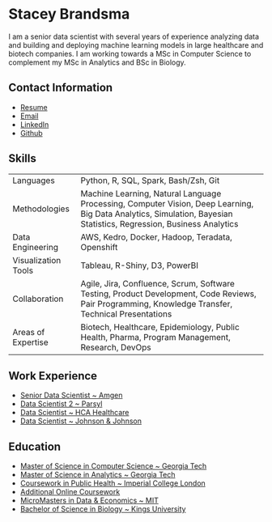 # Stacey Brandsma
I am a senior data scientist with several years of experience analyzing data
and building and deploying machine learning models in large healthcare
and biotech companies.  I am working towards a MSc in Computer Science
to complement my MSc in Analytics and BSc in Biology.  

## Contact Information
- [Resume](StaceyBrandsma_Resume.pdf)
- [Email](stacey.data.science@gmail.com)
- <a href="https://www.linkedin.com/in/stacey-brandsma/"> LinkedIn </a>
- <a href="https://www.github.com/staceybrandsma/"> Github </a>

## Skills
|   |   |
| --- | --- |
| Languages | Python, R, SQL, Spark, Bash/Zsh, Git |
| Methodologies | Machine Learning, Natural Language Processing, Computer Vision, Deep Learning, Big Data Analytics, Simulation, Bayesian Statistics, Regression, Business Analytics |
| Data Engineering | AWS, Kedro, Docker, Hadoop, Teradata, Openshift |
| Visualization Tools | Tableau, R-Shiny, D3, PowerBI |
| Collaboration | Agile, Jira, Confluence, Scrum, Software Testing, Product Development, Code Reviews, Pair Programming, Knowledge Transfer, Technical Presentations |
| Areas of Expertise | Biotech, Healthcare, Epidemiology, Public Health, Pharma, Program Management, Research, DevOps |

## Work Experience
- [Senior Data Scientist ~ Amgen](experience.md)
- [Data Scientist 2 ~ Parsyl](experience.md)
- [Data Scientist ~ HCA Healthcare](experience.md)
- [Data Scientist ~ Johnson & Johnson](experience.md)

## Education
- [Master of Science in Computer Science ~ Georgia Tech](education.md)
- [Master of Science in Analytics ~ Georgia Tech](education.md)
- [Coursework in Public Health ~ Imperial College London](education.md)
- [Additional Online Coursework](education.md)
- [MicroMasters in Data & Economics ~ MIT](education.md)
- [Bachelor of Science in Biology ~ Kings University](education.md)
